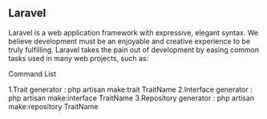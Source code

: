 

##  Laravel

Laravel is a web application framework with expressive, elegant syntax. We believe development must be an enjoyable and creative experience to be truly fulfilling. Laravel takes the pain out of development by easing common tasks used in many web projects, such as:

Command List

1.Trait generator : php artisan make:trait TraitName
2.Interface generator : php artisan make:interface TraitName
3.Repository generator : php artisan make:repository TraitName